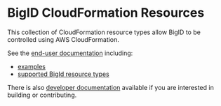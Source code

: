 # BigID CloudFormation Resources

This collection of CloudFormation resource types allow BigID to be controlled using AWS CloudFormation.

See the [end-user documentation](docs/user/generated) including:

* [examples](docs/user/generated/stories)
* [supported BigId resource types](docs/user/generated/resources)

There is also [developer documentation](docs/dev) available
if you are interested in building or contributing.
